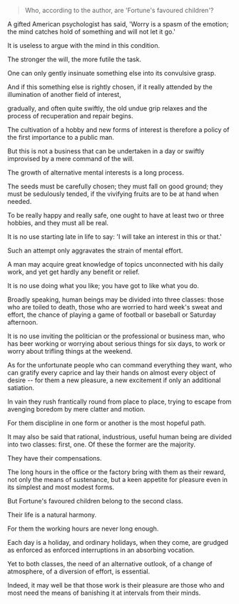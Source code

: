 > Who, according to the author, are 'Fortune's favoured children'?

 

A gifted American psychologist has said, 'Worry is a spasm of the emotion; the mind catches hold of something and will not let it go.' 

It is useless to argue with the mind in this condition. 

The stronger the will, the more futile the task. 

One can only gently insinuate something else into its convulsive grasp.

And if this something else is rightly chosen, if it really attended by the illumination of another field of interest, 

gradually, and often quite swiftly, the old undue grip relaxes and the process of recuperation and repair begins.

 



The cultivation of a hobby and new forms of interest is therefore a policy of the first importance to a public man. 

But this is not a business that can be undertaken in a day or swiftly improvised by a mere command of the will. 

The growth of alternative mental interests is a long process. 

The seeds must be carefully chosen; they must fall on good ground; they must be sedulously tended, if the vivifying fruits are to be at hand when needed.



 

To be really happy and really safe, one ought to have at least two or three hobbies, and they must all be real. 

It is no use starting late in life to say: 'I will take an interest in this or that.' 

Such an attempt only aggravates the strain of mental effort. 

A man may acquire great knowledge of topics unconnected with his daily work, and yet get hardly any benefit or relief. 

It is no use doing what you like; you have got to like what you do. 

Broadly speaking, human beings may be divided into three classes: those who are toiled to death, those who are worried to hard week's sweat and effort, the chance of playing a game of football or baseball or Saturday afternoon. 

It is no use inviting the politician or the professional or business man, who has beer working or worrying about serious things for six days, to work or worry about trifling things at the weekend.



 

As for the unfortunate people who can command everything they want, who can gratify every caprice and lay their hands on almost every object of desire -- for them a new pleasure, a new excitement if only an additional satiation. 

In vain they rush frantically round from place to place, trying to escape from avenging boredom by mere clatter and motion. 

For them discipline in one form or another is the most hopeful path.



 

It may also be said that rational, industrious, useful human being are divided into two classes: first, one. Of these the former are the majority. 

They have their compensations. 

The long hours in the office or the factory bring with them as their reward, not only the means of sustenance, but a keen appetite for pleasure even in its simplest and most modest forms.

But Fortune's favoured children belong to the second class. 

Their life is a natural harmony. 

For them the working hours are never long enough. 

Each day is a holiday, and ordinary holidays, when they come, are grudged as enforced as enforced interruptions in an absorbing vocation. 

Yet to both classes, the need of an alternative outlook, of a change of atmosphere, of a diversion of effort, is essential. 

Indeed, it may well be that those work is their pleasure are those who and most need the means of banishing it at intervals from their minds.

